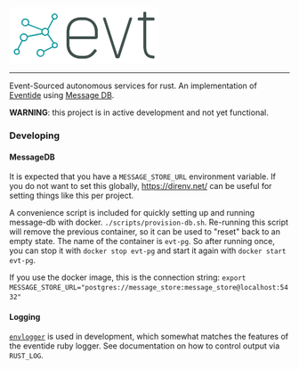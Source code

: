 <img src="https://raw.githubusercontent.com/evt-rs/evt.rs/master/logo.svg" alt="Logo Image" height="100" />

<hr/>

Event-Sourced autonomous services for rust. An implementation of [Eventide](https://eventide-project.org/) using [Message DB](https://github.com/message-db/message-db).

**WARNING**: this project is in active development and not yet functional.

### Developing

#### MessageDB

It is expected that you have a `MESSAGE_STORE_URL` environment variable. If you do not want to set this globally, https://direnv.net/ can be useful for setting things like this per project.

A convenience script is included for quickly setting up and running message-db with docker. `./scripts/provision-db.sh`. Re-running this script will remove the previous container, so it can be used to "reset" back to an empty state. The name of the container is `evt-pg`. So after running once, you can stop it with `docker stop evt-pg` and start it again with `docker start evt-pg`.

If you use the docker image, this is the connection string: `export MESSAGE_STORE_URL="postgres://message_store:message_store@localhost:5432"`

#### Logging

[`envlogger`](https://docs.rs/env_logger/0.8.2/env_logger/) is used in development, which somewhat matches the features of the eventide ruby logger. See documentation on how to control output via `RUST_LOG`.
